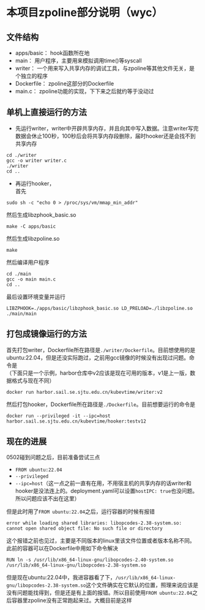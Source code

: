 # 本项目zpoline部分说明（wyc）

## 文件结构
- apps/basic：    hook函数所在地
- main：          用户程序，主要用来模拟调用time()等syscall
- writer：        一个用来写入共享内存的调试工具，与zpoline等其他文件无关，是个独立的程序
- Dockerfile：    zpoline这部分的Dockerfile
- main.c：        zpoline功能的实现，下下来之后就约等于没动过

## 单机上直接运行的方法
- 先运行writer，writer中开辟共享内存，并且向其中写入数据。注意writer写完数据会休止100秒，100秒后会将共享内存段删除，届时hooker还是会找不到共享内存
```
cd ./writer
gcc -o writer writer.c
./writer
cd ..
```
- 再运行hooker，  
首先
```
sudo sh -c "echo 0 > /proc/sys/vm/mmap_min_addr"
```
然后生成libzphook_basic.so
```
make -C apps/basic
```
然后生成libzpoline.so
```
make
```
然后编译用户程序
```
cd ./main
gcc -o main main.c
cd ..
```
最后设置环境变量并运行
```
LIBZPHOOK=./apps/basic/libzphook_basic.so LD_PRELOAD=./libzpoline.so ./main/main
```

## 打包成镜像运行的方法
首先打包writer，Dockerfile所在路径是```./writer/Dockerfile```。目前想使用的是ubuntu:22.04，但是还没实际跑过，之前用gcc镜像的时候没有出现过问题。命令是  
（下面只是一个示例，harbor仓库中v2应该是现在可用的版本，v1是上一版，数据格式与现在不同） 
```
docker run harbor.sail.se.sjtu.edu.cn/kubevtime/writer:v2
``` 
然后打包hooker，Dockerfile所在路径是```./Dockerfile```。目前想要运行的命令是
``` 
docker run --privileged -it --ipc=host harbor.sail.se.sjtu.edu.cn/kubevtime/hooker:testv12
``` 

## 现在的进展
0502碰到问题之后，目前准备尝试三点
- ```FROM ubuntu:22.04```
- ```--privileged```
- ```--ipc=host```（这一点之前一直有在用，不用宿主机的共享内存的话writer和hooker是没法连上的。deployment.yaml可以设置```hostIPC: true```也没问题。所以问题应该不出在这里）  
  

但是此时用了```FROM ubuntu:22.04```之后，运行容器的时候有报错
```
error while loading shared libraries: libopcodes-2.38-system.so: cannot open shared object file: No such file or directory
```
这个报错之前也见过，主要是不同版本的linux里该文件位置或者版本名称不同。此前的容器可以在Dockerfile中用如下命令解决
```
RUN ln -s /usr/lib/x86_64-linux-gnu/libopcodes-2.40-system.so /usr/lib/x86_64-linux-gnu/libopcodes-2.38-system.so 
```
但是现在ubuntu:22.04中，我进容器看了下，```/usr/lib/x86_64-linux-gnu/libopcodes-2.38-system.so```这个文件确实在它默认的位置，照理来说应该是没有问题能找得到，但是还是有上面的报错。所以目前使用```FROM ubuntu:22.04```之后容器里zpoline没有正常跑起来过。大概目前是这样

